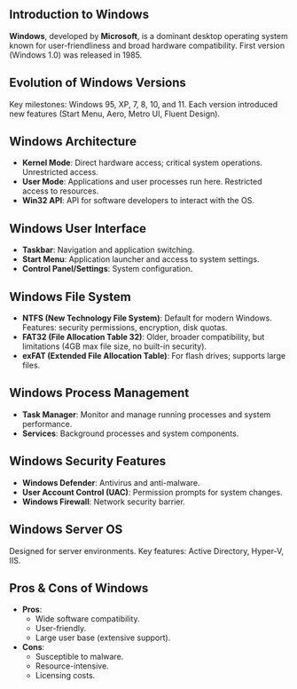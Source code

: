 ## Introduction to Windows

**Windows**, developed by **Microsoft**, is a dominant desktop operating system known for user-friendliness and broad hardware compatibility.  First version (Windows 1.0) was released in 1985.

## Evolution of Windows Versions

Key milestones: Windows 95, XP, 7, 8, 10, and 11. Each version introduced new features (Start Menu, Aero, Metro UI, Fluent Design).

## Windows Architecture

*   **Kernel Mode**: Direct hardware access; critical system operations.  Unrestricted access.
*   **User Mode**: Applications and user processes run here. Restricted access to resources.
*   **Win32 API**:  API for software developers to interact with the OS.

## Windows User Interface

*   **Taskbar**: Navigation and application switching.
*   **Start Menu**: Application launcher and access to system settings.
*   **Control Panel/Settings**: System configuration.

## Windows File System

*   **NTFS (New Technology File System)**: Default for modern Windows.  Features: security permissions, encryption, disk quotas.
*   **FAT32 (File Allocation Table 32)**: Older, broader compatibility, but limitations (4GB max file size, no built-in security).
*   **exFAT (Extended File Allocation Table)**: For flash drives; supports large files.

## Windows Process Management

*   **Task Manager**: Monitor and manage running processes and system performance.
*   **Services**: Background processes and system components.

## Windows Security Features

*   **Windows Defender**: Antivirus and anti-malware.
*   **User Account Control (UAC)**: Permission prompts for system changes.
*   **Windows Firewall**: Network security barrier.

## Windows Server OS

Designed for server environments. Key features: Active Directory, Hyper-V, IIS.

## Pros & Cons of Windows

*   **Pros**:
    *   Wide software compatibility.
    *   User-friendly.
    *   Large user base (extensive support).
*   **Cons**:
    *   Susceptible to malware.
    *   Resource-intensive.
    *   Licensing costs.